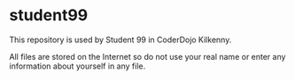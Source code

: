 # student99
This repository is used by Student 99 in CoderDojo Kilkenny.

All files are stored on the Internet so do not use your real name or enter any information about yourself in any file.
